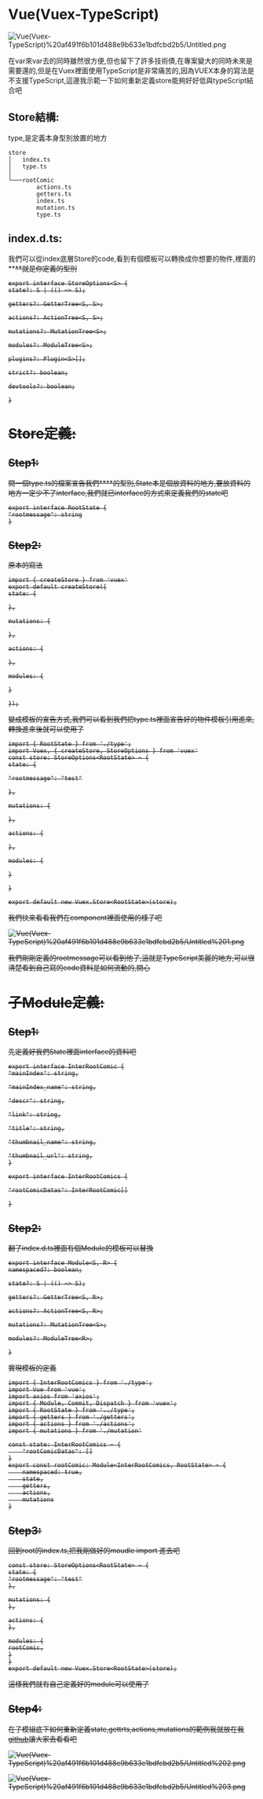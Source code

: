 # Vue(Vuex-TypeScript)

![Vue(Vuex-TypeScript)%20af491f6b101d488e9b633e1bdfcbd2b5/Untitled.png](Vue(Vuex-TypeScript)%20af491f6b101d488e9b633e1bdfcbd2b5/Untitled.png)

在var來var去的同時雖然很方便,但也留下了許多技術債,在專案變大的同時未來是需要還的,但是在Vuex裡面使用TypeScript是非常痛苦的,因為VUEX本身的寫法是不支援TypeScript,這邊我示範一下如何重新定義store能夠好好低與typeScript結合吧

## Store結構:

type,是定義本身型別放置的地方

```
store
│   index.ts
│   type.ts
│
└───rootComic
        actions.ts
        getters.ts
        index.ts
        mutation.ts
        type.ts
```

## index.d.ts:

我們可以從index底層Store的code,看到有個模板可以轉換成你想要的物件,裡面的**<S>**就是你定義的型別

```
export interface StoreOptions<S> {
state?: S | (() => S);

getters?: GetterTree<S, S>;

actions?: ActionTree<S, S>;

mutations?: MutationTree<S>;

modules?: ModuleTree<S>;

plugins?: Plugin<S>[];

strict?: boolean;

devtools?: boolean;

}
```

# Store定義:

## Step1:

開一個type.ts的檔案宣告我們**<S>**的型別,State本是個放資料的地方,要放資料的地方一定少不了interface,我們就已interface的方式來定義我們的state吧

```
export interface RootState {
"rootmessage": string
}
```

## Step2:

原本的寫法

```
import { createStore } from 'vuex'
export default createStore({
state: {

},

mutations: {

},

actions: {

},

modules: {

}

});
```

變成模板的宣告方式,我們可以看到我們把type.ts裡面宣告好的物件模板引用進來,轉換進來後就可以使用了

```
import { RootState } from './type';
import Vuex, { createStore, StoreOptions } from 'vuex'
const store: StoreOptions<RootState> = {
state: {

"rootmessage": "test"

},

mutations: {

},

actions: {

},

modules: {

}

}

export default new Vuex.Store<RootState>(store);
```

我們快來看看我們在component裡面使用的樣子吧

![Vue(Vuex-TypeScript)%20af491f6b101d488e9b633e1bdfcbd2b5/Untitled%201.png](Vue(Vuex-TypeScript)%20af491f6b101d488e9b633e1bdfcbd2b5/Untitled%201.png)

我們剛剛定義的rootmessage可以看到他了,這就是TypeScript美麗的地方,可以很清楚看到自己寫的code資料是如何流動的,開心

# 子Module定義:

## Step1:

先定義好我們State裡面interface的資料吧

```
export interface InterRootComic {
"mainIndex": string,

"mainIndex_name": string,

"descr": string,

"link": string,

"title": string,

"thumbnail_name": string,

"thumbnail_url": string,
}

export interface InterRootComics {

"rootComicDatas": InterRootComic[]

}
```

## Step2:

翻了index.d.ts裡面有個Module的模板可以替換

```
export interface Module<S, R> {
namespaced?: boolean;

state?: S | (() => S);

getters?: GetterTree<S, R>;

actions?: ActionTree<S, R>;

mutations?: MutationTree<S>;

modules?: ModuleTree<R>;

}
```

實現模板的定義

```
import { InterRootComics } from './type';
import Vue from 'vue';
import axios from 'axios';
import { Module, Commit, Dispatch } from 'vuex';
import { RootState } from '../type';
import { getters } from './getters';
import { actions } from './actions';
import { mutations } from './mutation'

const state: InterRootComics = {
    "rootComicDatas": []
}
export const rootComic: Module<InterRootComics, RootState> = {
    namespaced: true,
    state,
    getters,
    actions,
    mutations
}
```

## Step3:

回到root的index.ts,把我剛做好的moudle import 進去吧

```
const store: StoreOptions<RootState> = {
state: {
"rootmessage": "test"
},

mutations: {
},

actions: {
},

modules: {
rootComic,
}
}
export default new Vuex.Store<RootState>(store);
```

這樣我們就有自己定義好的module可以使用了

## Step4:

在子模組底下如何重新定義state,gettrts,actions,mutations的範例我就放在我[github](https://github.com/outsider987/vuex-store-ts)讓大家去看看吧

![Vue(Vuex-TypeScript)%20af491f6b101d488e9b633e1bdfcbd2b5/Untitled%202.png](Vue(Vuex-TypeScript)%20af491f6b101d488e9b633e1bdfcbd2b5/Untitled%202.png)

![Vue(Vuex-TypeScript)%20af491f6b101d488e9b633e1bdfcbd2b5/Untitled%203.png](Vue(Vuex-TypeScript)%20af491f6b101d488e9b633e1bdfcbd2b5/Untitled%203.png)